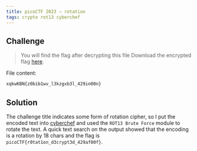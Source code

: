 ```yaml
---
title: picoCTF 2023 – rotation
tags: crypto rot13 cyberchef
---
```


## Challenge

> You will find the flag after decrypting this file
> Download the encrypted flag [here](/assets/ctf/picoCTF2023/rotation.txt).

File content:

```txt
xqkwKBN{z0bib1wv_l3kzgxb3l_429in00n}
```

## Solution

The challenge title indicates some form of rotation cipher, so I put the encoded text into [cyberchef](https://icyberchef.com) and used the `ROT13 Brute Force` module to rotate the text. A quick text search on the output showed that the encoding is a rotation by 18 chars and the flag is `picoCTF{r0tat1on_d3crypt3d_429af00f}`.
